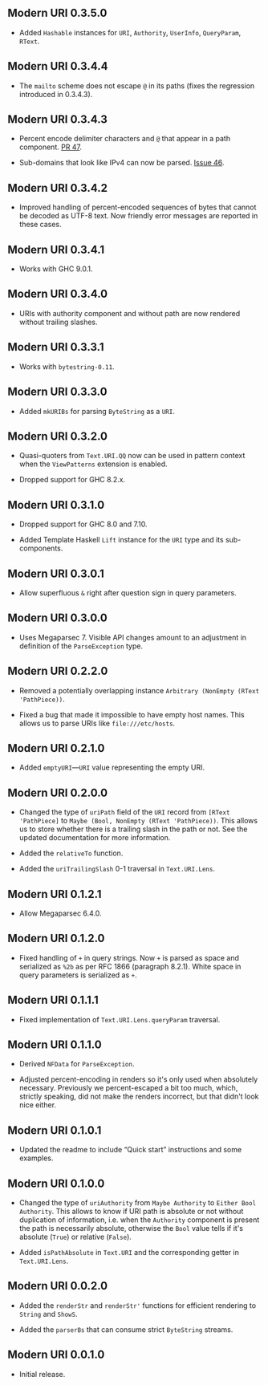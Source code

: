 ## Modern URI 0.3.5.0

* Added `Hashable` instances for `URI`, `Authority`, `UserInfo`,
  `QueryParam`, `RText`.

## Modern URI 0.3.4.4

* The `mailto` scheme does not escape `@` in its paths (fixes the regression
  introduced in 0.3.4.3).

## Modern URI 0.3.4.3

* Percent encode delimiter characters and `@` that appear in a path
  component. [PR 47](https://github.com/mrkkrp/modern-uri/pull/47).

* Sub-domains that look like IPv4 can now be parsed. [Issue
  46](https://github.com/mrkkrp/modern-uri/issues/46).

## Modern URI 0.3.4.2

* Improved handling of percent-encoded sequences of bytes that cannot be
  decoded as UTF-8 text. Now friendly error messages are reported in these
  cases.

## Modern URI 0.3.4.1

* Works with GHC 9.0.1.

## Modern URI 0.3.4.0

* URIs with authority component and without path are now rendered without
  trailing slashes.

## Modern URI 0.3.3.1

* Works with `bytestring-0.11`.

## Modern URI 0.3.3.0

* Added `mkURIBs` for parsing `ByteString` as a `URI`.

## Modern URI 0.3.2.0

* Quasi-quoters from `Text.URI.QQ` now can be used in pattern context when
  the `ViewPatterns` extension is enabled.

* Dropped support for GHC 8.2.x.

## Modern URI 0.3.1.0

* Dropped support for GHC 8.0 and 7.10.

* Added Template Haskell `Lift` instance for the `URI` type and its
  sub-components.

## Modern URI 0.3.0.1

* Allow superfluous `&` right after question sign in query parameters.

## Modern URI 0.3.0.0

* Uses Megaparsec 7. Visible API changes amount to an adjustment in
  definition of the `ParseException` type.

## Modern URI 0.2.2.0

* Removed a potentially overlapping instance `Arbitrary (NonEmpty (RText
  'PathPiece))`.

* Fixed a bug that made it impossible to have empty host names. This allows
  us to parse URIs like `file:///etc/hosts`.

## Modern URI 0.2.1.0

* Added `emptyURI`—`URI` value representing the empty URI.

## Modern URI 0.2.0.0

* Changed the type of `uriPath` field of the `URI` record from `[RText
  'PathPiece]` to `Maybe (Bool, NonEmpty (RText 'PathPiece))`. This allows
  us to store whether there is a trailing slash in the path or not. See the
  updated documentation for more information.

* Added the `relativeTo` function.

* Added the `uriTrailingSlash` 0-1 traversal in `Text.URI.Lens`.

## Modern URI 0.1.2.1

* Allow Megaparsec 6.4.0.

## Modern URI 0.1.2.0

* Fixed handling of `+` in query strings. Now `+` is parsed as space and
  serialized as `%2b` as per RFC 1866 (paragraph 8.2.1). White space in
  query parameters is serialized as `+`.

## Modern URI 0.1.1.1

* Fixed implementation of `Text.URI.Lens.queryParam` traversal.

## Modern URI 0.1.1.0

* Derived `NFData` for `ParseException`.

* Adjusted percent-encoding in renders so it's only used when absolutely
  necessary. Previously we percent-escaped a bit too much, which, strictly
  speaking, did not make the renders incorrect, but that didn't look nice
  either.

## Modern URI 0.1.0.1

* Updated the readme to include “Quick start” instructions and some
  examples.

## Modern URI 0.1.0.0

* Changed the type of `uriAuthority` from `Maybe Authority` to `Either Bool
  Authority`. This allows to know if URI path is absolute or not without
  duplication of information, i.e. when the `Authority` component is present
  the path is necessarily absolute, otherwise the `Bool` value tells if it's
  absolute (`True`) or relative (`False`).

* Added `isPathAbsolute` in `Text.URI` and the corresponding getter in
  `Text.URI.Lens`.

## Modern URI 0.0.2.0

* Added the `renderStr` and `renderStr'` functions for efficient rendering
  to `String` and `ShowS`.

* Added the `parserBs` that can consume strict `ByteString` streams.

## Modern URI 0.0.1.0

* Initial release.
